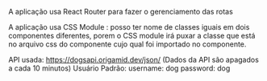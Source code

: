 A aplicação usa React Router para fazer o gerenciamento das rotas

A aplicação usa CSS Module : posso ter nome de classes iguais em dois componentes diferentes, porem o CSS module irá puxar a classe que está no arquivo css do componente cujo qual foi importado no componente.

API usada:
https://dogsapi.origamid.dev/json/
(Dados da API são apagados a cada 10 minutos)
Usuário Padrão:
username: dog
password: dog
